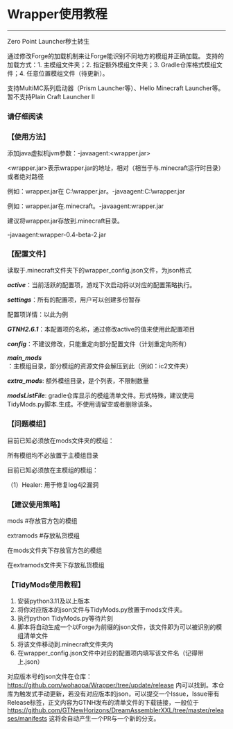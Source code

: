 # Wrapper使用教程
-------------------
Zero Point Launcher秽土转生

通过修改Forge的加载机制来让Forge能识别不同地方的模组并正确加载。
支持的加载方式：1. 主模组文件夹；2. 指定额外模组文件夹；3. Gradle仓库格式模组文件；4. 任意位置模组文件（待更新）。

支持MultiMC系列启动器（Prism Launcher等）、Hello Minecraft Launcher等。暂不支持Plain Craft Launcher II

### 请仔细阅读

### 【使用方法】
添加java虚拟机jvm参数：-javaagent:<wrapper.jar>

<wrapper.jar>表示wrapper.jar的地址，相对（相当于与.minecraft运行时目录）或者绝对路径

例如：wrapper.jar在 C:\wrapper.jar。-javaagent:C:\wrapper.jar

例如：wrapper.jar在.minecraft。-javaagent:wrapper.jar

建议将wrapper.jar存放到.minecraft目录。

-javaagent:wrapper-0.4-beta-2.jar

### 【配置文件】
读取于.minecraft文件夹下的wrapper_config.json文件，为json格式

***active***：当前活跃的配置项，游戏下次启动将以对应的配置策略执行。

***settings***：所有的配置项，用户可以创建多份暂存

配置项详情：以此为例

***GTNH2.6.1***：本配置项的名称，通过修改active的值来使用此配置项目

***config***：不建议修改，只能重定向部分配置文件（计划重定向所有）

***main_mods***：主模组目录，部分模组的资源文件会解压到此（例如：ic2文件夹）

***extra_mods***: 额外模组目录，是个列表，不限制数量

***modsListFile***: gradle仓库显示的模组清单文件。形式特殊，建议使用TidyMods.py脚本.生成。不使用请留空或者删除该条。

### 【问题模组】
目前已知必须放在mods文件夹的模组：

所有模组均不必放置于主模组目录

目前已知必须放在主模组的模组：

（1）Healer: 用于修复log4j2漏洞

### 【建议使用策略】
mods #存放官方包的模组

extramods #存放私货模组

在mods文件夹下存放官方包的模组

在extramods文件夹下存放私货模组

### 【TidyMods使用教程】
1.  安装python3.11及以上版本
2.  将你对应版本的json文件与TidyMods.py放置于mods文件夹。
3.  执行python TidyMods.py等待片刻
4.  脚本将自动生成一个以Forge为前缀的json文件，该文件即为可以被识别的模组清单文件
5.  将该文件移动到.minecraft文件夹内
6.  在wrapper_config.json文件中对应的配置项内填写该文件名（记得带上.json）

对应版本号的json文件在仓库：https://github.com/wohaopa/Wrapper/tree/update/release 内可以找到。本仓库为触发式手动更新，若没有对应版本的json，可以提交一个Issue，Issue带有Release标签，正文内容为GTNH发布的清单文件的下载链接，一般位于 https://github.com/GTNewHorizons/DreamAssemblerXXL/tree/master/releases/manifests 这将会自动产生一个PR与一个新的分支。
